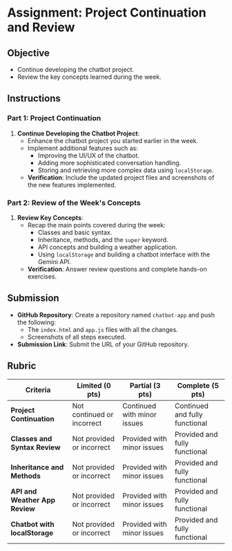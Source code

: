 # Assignment: Project Continuation and Review

## Objective

- Continue developing the chatbot project.
- Review the key concepts learned during the week.

## Instructions

### Part 1: Project Continuation

1. **Continue Developing the Chatbot Project**:
   - Enhance the chatbot project you started earlier in the week.
   - Implement additional features such as:
     - Improving the UI/UX of the chatbot.
     - Adding more sophisticated conversation handling.
     - Storing and retrieving more complex data using `localStorage`.
   - **Verification**: Include the updated project files and screenshots of the new features implemented.

### Part 2: Review of the Week's Concepts

1. **Review Key Concepts**:
   - Recap the main points covered during the week:
     - Classes and basic syntax.
     - Inheritance, methods, and the `super` keyword.
     - API concepts and building a weather application.
     - Using `localStorage` and building a chatbot interface with the Gemini API.
   - **Verification**: Answer review questions and complete hands-on exercises.

## Submission

- **GitHub Repository**: Create a repository named `chatbot-app` and push the following:
  - The `index.html` and `app.js` files with all the changes.
  - Screenshots of all steps executed.
- **Submission Link**: Submit the URL of your GitHub repository.

## Rubric

| Criteria                       | Limited (0 pts)            | Partial (3 pts)             | Complete (5 pts)               |
| ------------------------------ | -------------------------- | --------------------------- | ------------------------------ |
| **Project Continuation**       | Not continued or incorrect | Continued with minor issues | Continued and fully functional |
| **Classes and Syntax Review**  | Not provided or incorrect  | Provided with minor issues  | Provided and fully functional  |
| **Inheritance and Methods**    | Not provided or incorrect  | Provided with minor issues  | Provided and fully functional  |
| **API and Weather App Review** | Not provided or incorrect  | Provided with minor issues  | Provided and fully functional  |
| **Chatbot with localStorage**  | Not provided or incorrect  | Provided with minor issues  | Provided and fully functional  |

